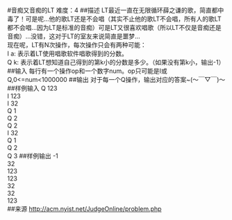#音痴又音痴的LT
难度：4
##描述
LT最近一直在无限循环薛之谦的歌，简直都中毒了！可是呢…他的歌LT还是不会唱（其实不止他的歌LT不会唱，所有人的歌LT都不会唱…因为LT是标准的音痴）可是LT又很喜欢唱歌（所以LT不仅是音痴还是音痴）…没错，这对于LT的室友来说简直是噩梦…  
    现在呢，LT有N次操作，每次操作只会有两种可能：  
  I a: 表示着LT使用唱歌软件唱歌得到的分数。  
  Q k: 表示着LT想知道自己得到的第k小的分数是多少。（如果没有第k小，输出-1）  
##输入
每行有一个操作op和一个数字num。op只可能是I或Q,0<=num<1000000
##输出
对于每一个Q操作，输出对应的答案~(～￣▽￣)～
##样例输入
Q 123  
I 123  
I 32  
Q 1  
Q 2  
Q 2  
I 32   
Q 1  
Q 2  
Q 3
##样例输出
-1  
32  
123  
123  
32  
32  
123  
##来源
http://acm.nyist.net/JudgeOnline/problem.php